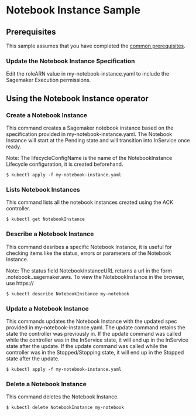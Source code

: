 # Notebook Instance Sample

## Prerequisites

This sample assumes that you have completed the [common prerequisites](/samples/README.md).

### Update the Notebook Instance Specification

Edit the roleARN value in my-notebook-instance.yaml to include the Sagemaker Execution permissions.

## Using the Notebook Instance operator

### Create a Notebook Instance

This command creates a Sagemaker notebook instance based on the specification provided in my-notebook-instance.yaml.
The Notebook Instance will start at the Pending state and will transition into InService once ready.

Note: The lifecycleConfigName is the name of the NotebookInstance Lifecycle configuration, it is created beforehand.

```
$ kubectl apply -f my-notebook-instance.yaml
```

### Lists Notebook Instances
This command lists all the notebook instances created using the ACK controller.
```
$ kubectl get NotebookInstance
```

### Describe a Notebook Instance
This command desribes a specific Notebook Instance, it is useful for checking items like the status, errors or parameters of the Notebook Instance.

Note: The status field NotebookInstanceURL returns a url in the form <name>.notebook.<region>.sagemaker.aws. To view the NotebookInstance in the browser, use https://<url>

```
$ kubectl describe NotebookInstance my-notebook
```

### Update a Notebook Instance
This commands updates the Notebook Instance with the updated spec provided in my-notebook-instance.yaml. The update command retains the state the controller was previously in. If the update command was called while the controller was in the InService state, it will end up in the InService state after the update. If the update command was called while the controller was in the Stopped/Stopping state, it will end up in the Stopped state after the update.
```
$ kubectl apply -f my-notebook-instance.yaml
```


### Delete a Notebook Instance
This command deletes the Notebook Instance.
```
$ kubectl delete NotebookInstance my-notebook
```


